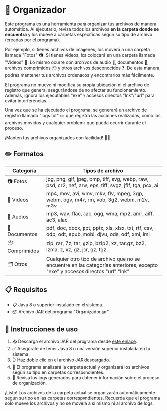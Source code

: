# 📂 Organizador 

Este programa es una herramienta para organizar tus archivos de manera automática. Al ejecutarlo, revisa todos los archivos **en la carpeta donde se encuentra** y los mueve a carpetas específicas según su tipo de archivo (creadas por el programa).

Por ejemplo, si tienes archivos de imágenes, los moverá a una carpeta llamada "Fotos" 📷. Si tienes videos, los colocará en una carpeta llamada "Videos" 🎥. Lo mismo ocurre con archivos de audio 🎵, documentos 📃, archivos comprimidos 📦 y otros archivos desconocidos ❓. De esta manera, podrás mantener tus archivos ordenados y encontrarlos más fácilmente.

El programa no mueve ni modifica su propia ubicación ni el archivo de registro que genera, asegurándose de no afectar su funcionamiento. Además, ignora los ejecutables "exe" y accesos directos "lnk"/"url" para evitar interferencias.

Una vez que se ha ejecutado el programa, se generará un archivo de registro llamado "logs.txt" ✏️ que registra las acciones realizadas, como los archivos movidos y cualquier problema que pueda ocurrir durante el proceso.

¡Mantén tus archivos organizados con facilidad! 📂💡


## ✏️ Formatos

| Categoría     | Tipos de archivo                                                                                   |
|--------------|--------------------------------------------------------------------------------------------------|
| 📷 Fotos     | jpg, png, gif, jpeg, bmp, tiff, svg, webp, raw, psd, cr2, nef, arw, eps, tiff, svgz, jfif, tga, pcx, ai  |
| 🎥 Videos    | mp4, mov, avi, wmv, mkv, flv, mpeg, 3gp, webm, ogv, m4v, rm, vob, 3g2, webm, m2v, m3v                    |
| 🎵 Audios    | mp3, wav, flac, aac, ogg, wma, mp2, amr, aiff, ac3, alac                                              |
| 📄 Documentos| pdf, doc, docx, ppt, pptx, xls, xlsx, txt, rtf, csv, odp, odt, epub, mobi, djvu, ods, odf, xml, iml   |
| 📦 Comprimidos| zip, rar, 7z, tar, gzip, bzip2, xz, tar.gz, bz2, lzma, z, xz, gz, jar, gz, tgz                          |
| 🗂️ Otros      | Cualquier otro tipo de archivo que no se encuentre en las categorías anteriores, excepto "exe" y accesos directos "url","lnk"     |


## 📋 Requisitos
- 📋 Java 8 o superior instalado en el sistema.
- 📦 Archivo JAR del programa "Organizador.jar".

## 📝 Instrucciones de uso

1. 📥 Descarga el archivo JAR del programa desde [este enlace](https://github.com/cerotre/Organizador/raw/main/Organizador.jar).
2. ✅ Asegúrate de tener Java 8 o una versión superior instalada en tu sistema.
3. 👆 Haz doble clic en el archivo JAR descargado.
4. 🔄 El programa analizará la carpeta actual y organizará los archivos según su tipo en carpetas correspondientes.
5. 📃 Revisa los logs generados para obtener información sobre el proceso de organización.

¡Listo! Los archivos de la carpeta actual se organizarán automáticamente según su tipo en las carpetas correspondientes. Recuerda que el programa solo mueve los archivos y no se moverá a sí mismo ni al archivo de logs.


